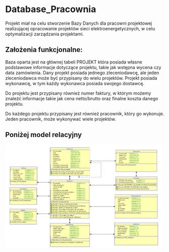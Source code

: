 # Database_Pracownia

Projekt miał na celu stworzenie Bazy Danych dla pracowni projektowej realizującej opracowanie projektów sieci elektroenergetycznych, w celu optymalizacji zarządzania projektami.

## Założenia funkcjonalne:

Baza oparta jest na głównej tabeli PROJEKT która posiada własne podstawowe informacje
dotyczące projektu, takie jak wstępna wycena czy data zamówienia. Dany projekt posiada jednego zleceniodawcę, ale jeden zleceniodawca może być przypisany
do wielu projektów. Projekt posiada wykonawcę, w tym każdy wykonawca posiada swojego dostawcę.

Do projektu jest przypisany również numer faktury, w którym możemy znaleźć informacje
takie jak cena netto/brutto oraz finalne koszta danego projektu.

Do każdego projektu przypisany jest również pracownik, który go wykonuje. Jeden
pracownik, może wykonywać wiele projektów.

## Poniżej model relacyjny
![alt text](https://github.com/ThePiekorz/Database_Pracownia/blob/main/ModelRelacyjny.png)
